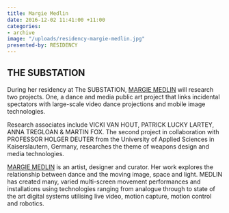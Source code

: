 ```yaml
---
title: Margie Medlin
date: 2016-12-02 11:41:00 +11:00
categories:
- archive
image: "/uploads/residency-margie-medlin.jpg"
presented-by: RESIDENCY
---
```


## THE SUBSTATION

During her residency at The SUBSTATION, [MARGIE MEDLIN](https://unsited.org/2016/01/20/160/) will research two projects. One, a dance and media public art project that links incidental spectators with large-scale video dance projections and mobile image technologies. 

Research associates include VICKI VAN HOUT, PATRICK LUCKY LARTEY, ANNA TREGLOAN & MARTIN FOX. The second project in collaboration with PROFESSOR HOLGER DEUTER from the University of Applied Sciences in Kaiserslautern, Germany, researches the theme of weapons design and media technologies.  

[MARGIE MEDLIN](https://unsited.org/2016/01/20/160/) is an artist, designer and curator. Her work explores the relationship between dance and the moving image, space and light. MEDLIN has created many, varied multi-screen movement performances and installations using technologies ranging from analogue through to state of the art digital systems utilising live video, motion capture, motion control and robotics. 
